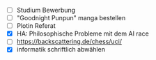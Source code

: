 - [ ] Studium Bewerbung
- [ ] "Goodnight Punpun" manga bestellen
- [ ] Plotin Referat
- [x] HA: Philosophische Probleme mit dem AI race
- [ ] https://backscattering.de/chess/uci/
- [x] informatik schriftlich abwählen
